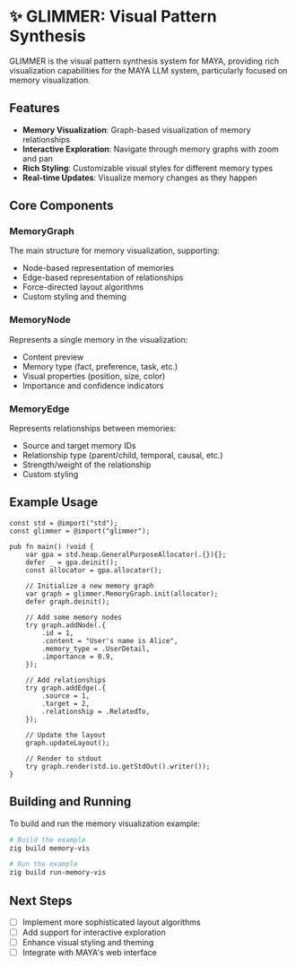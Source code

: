 # ✨ GLIMMER: Visual Pattern Synthesis

GLIMMER is the visual pattern synthesis system for MAYA, providing rich visualization capabilities for the MAYA LLM system, particularly focused on memory visualization.

## Features

- **Memory Visualization**: Graph-based visualization of memory relationships
- **Interactive Exploration**: Navigate through memory graphs with zoom and pan
- **Rich Styling**: Customizable visual styles for different memory types
- **Real-time Updates**: Visualize memory changes as they happen

## Core Components

### MemoryGraph

The main structure for memory visualization, supporting:
- Node-based representation of memories
- Edge-based representation of relationships
- Force-directed layout algorithms
- Custom styling and theming

### MemoryNode

Represents a single memory in the visualization:
- Content preview
- Memory type (fact, preference, task, etc.)
- Visual properties (position, size, color)
- Importance and confidence indicators

### MemoryEdge

Represents relationships between memories:
- Source and target memory IDs
- Relationship type (parent/child, temporal, causal, etc.)
- Strength/weight of the relationship
- Custom styling

## Example Usage

```zig
const std = @import("std");
const glimmer = @import("glimmer");

pub fn main() !void {
    var gpa = std.heap.GeneralPurposeAllocator(.{}){};
    defer _ = gpa.deinit();
    const allocator = gpa.allocator();

    // Initialize a new memory graph
    var graph = glimmer.MemoryGraph.init(allocator);
    defer graph.deinit();

    // Add some memory nodes
    try graph.addNode(.{
        .id = 1,
        .content = "User's name is Alice",
        .memory_type = .UserDetail,
        .importance = 0.9,
    });

    // Add relationships
    try graph.addEdge(.{
        .source = 1,
        .target = 2,
        .relationship = .RelatedTo,
    });

    // Update the layout
    graph.updateLayout();

    // Render to stdout
    try graph.render(std.io.getStdOut().writer());
}
```

## Building and Running

To build and run the memory visualization example:

```bash
# Build the example
zig build memory-vis

# Run the example
zig build run-memory-vis
```

## Next Steps

- [ ] Implement more sophisticated layout algorithms
- [ ] Add support for interactive exploration
- [ ] Enhance visual styling and theming
- [ ] Integrate with MAYA's web interface
